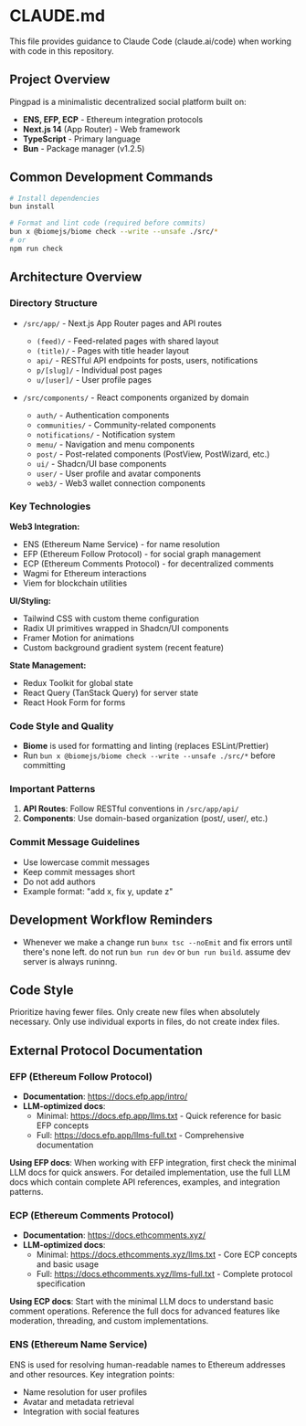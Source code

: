 # CLAUDE.md

This file provides guidance to Claude Code (claude.ai/code) when working with code in this repository.

## Project Overview

Pingpad is a minimalistic decentralized social platform built on:
- **ENS, EFP, ECP** - Ethereum integration protocols
- **Next.js 14** (App Router) - Web framework
- **TypeScript** - Primary language
- **Bun** - Package manager (v1.2.5)

## Common Development Commands

```bash
# Install dependencies
bun install

# Format and lint code (required before commits)
bun x @biomejs/biome check --write --unsafe ./src/*
# or
npm run check
```

## Architecture Overview

### Directory Structure
- `/src/app/` - Next.js App Router pages and API routes
  - `(feed)/` - Feed-related pages with shared layout
  - `(title)/` - Pages with title header layout
  - `api/` - RESTful API endpoints for posts, users, notifications
  - `p/[slug]/` - Individual post pages
  - `u/[user]/` - User profile pages

- `/src/components/` - React components organized by domain
  - `auth/` - Authentication components
  - `communities/` - Community-related components
  - `notifications/` - Notification system
  - `menu/` - Navigation and menu components
  - `post/` - Post-related components (PostView, PostWizard, etc.)
  - `ui/` - Shadcn/UI base components
  - `user/` - User profile and avatar components
  - `web3/` - Web3 wallet connection components

### Key Technologies

**Web3 Integration:**
- ENS (Ethereum Name Service) - for name resolution
- EFP (Ethereum Follow Protocol) - for social graph management
- ECP (Ethereum Comments Protocol) - for decentralized comments
- Wagmi for Ethereum interactions
- Viem for blockchain utilities

**UI/Styling:**
- Tailwind CSS with custom theme configuration
- Radix UI primitives wrapped in Shadcn/UI components
- Framer Motion for animations
- Custom background gradient system (recent feature)

**State Management:**
- Redux Toolkit for global state
- React Query (TanStack Query) for server state
- React Hook Form for forms

### Code Style and Quality

- **Biome** is used for formatting and linting (replaces ESLint/Prettier)
- Run `bun x @biomejs/biome check --write --unsafe ./src/*` before committing

### Important Patterns

1. **API Routes**: Follow RESTful conventions in `/src/app/api/`
2. **Components**: Use domain-based organization (post/, user/, etc.)

### Commit Message Guidelines
- Use lowercase commit messages
- Keep commit messages short
- Do not add authors
- Example format: "add x, fix y, update z"

## Development Workflow Reminders
- Whenever we make a change run `bunx tsc --noEmit` and fix errors until there's none left. do not run `bun run dev` or `bun run build`. assume dev server is always runinng.

## Code Style
Prioritize having fewer files. Only create new files when absolutely necessary. Only use individual exports in files, do not create index files.

## External Protocol Documentation

### EFP (Ethereum Follow Protocol)
- **Documentation**: https://docs.efp.app/intro/
- **LLM-optimized docs**:
  - Minimal: https://docs.efp.app/llms.txt - Quick reference for basic EFP concepts
  - Full: https://docs.efp.app/llms-full.txt - Comprehensive documentation
  
**Using EFP docs**: When working with EFP integration, first check the minimal LLM docs for quick answers. For detailed implementation, use the full LLM docs which contain complete API references, examples, and integration patterns.

### ECP (Ethereum Comments Protocol)
- **Documentation**: https://docs.ethcomments.xyz/
- **LLM-optimized docs**:
  - Minimal: https://docs.ethcomments.xyz/llms.txt - Core ECP concepts and basic usage
  - Full: https://docs.ethcomments.xyz/llms-full.txt - Complete protocol specification
  
**Using ECP docs**: Start with the minimal LLM docs to understand basic comment operations. Reference the full docs for advanced features like moderation, threading, and custom implementations.

### ENS (Ethereum Name Service)
ENS is used for resolving human-readable names to Ethereum addresses and other resources. Key integration points:
- Name resolution for user profiles
- Avatar and metadata retrieval
- Integration with social features